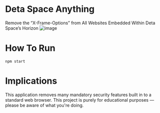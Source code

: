 # Deta Space Anything
Remove the “X-Frame-Options” from All Websites Embedded Within Deta Space’s Horizon
![image](https://github.com/harveyfullstack/deta-space-anything/assets/75546183/78439cf5-0a61-40f2-af2b-eec05cbfa90f)

# How To Run
`npm start`
# Implications
This application removes many mandatory security features built in to a standard web browser. This project is purely for educational purposes — please be aware of what you're doing.
